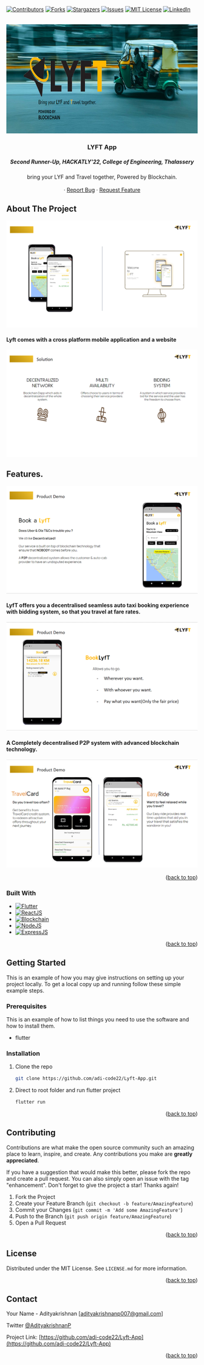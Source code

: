<div id="top"></div>


[![Contributors][contributors-shield]][contributors-url]
[![Forks][forks-shield]][forks-url]
[![Stargazers][stars-shield]][stars-url]
[![Issues][issues-shield]][issues-url]
[![MIT License][license-shield]][license-url]
[![LinkedIn][linkedin-shield]][linkedin-url]



<!-- PROJECT LOGO -->
<br />
<div align="center">
  <a href="https://github.com/adi-code22/TraWell-App">
    <img src="assets/git_images/logo.PNG" alt="Logo" width="800" height="287">
  </a>

<h3 align="center">LYFT App</h3>
<h5 align="center">Second Runner-Up, HACKATLY'22, College of Engineering, Thalassery</h5>

  
  <p align="center">
    bring your LYF and Travel together, Powered by Blockchain.
    <br />
    <br />
<!--     <a href="https://www.youtube.com/watch?v=dg3E_iASbt8">View Demo</a> -->
    ·
    <a href="https://github.com/adi-code22/Lyft-App/issues">Report Bug</a>
    ·
    <a href="https://github.com/adi-code22/Lyft-App/issues">Request Feature</a>
  </p>
</div>





<!-- ABOUT THE PROJECT -->
## About The Project

[![Product Name Screen Shot][product-screenshot]](https://example.com)

<!-- Here's a blank template to get started: To avoid retyping too much info. Do a search and replace with your text editor for the following: `github_username`, `repo_name`, `twitter_handle`, `linkedin_username`, `email_client`, `email`, `project_title`, `project_description` -->

#### Lyft comes with a cross platform mobile application and a website

[![Proposed Solutions][solution]](https://example.com)

## Features.

[![ScanMonument][scan]](https://example.com)
#### LyfT offers you a decentralised seamless auto taxi booking experience with bidding system, so that you travel at fare rates.

[![SpeakNative][speak]](https://example.com)
#### A Completely decentralised P2P system with advanced blockchain technology.

[![Card and Market][card]](https://example.com)
<!-- [![Card and Market][locate]](https://example.com) -->






<p align="right">(<a href="#top">back to top</a>)</p>



### Built With

* [![Flutter][Flutter]][Flutter-url]
* [![ReactJS][React.js]][React-url]
* [![Blockchain][Blockchain]][Blockchain-url]
* [![NodeJS][NodeJS]][NodeJS-url]
* [![ExpressJS][ExpressJS]][ExpressJS-url]


<p align="right">(<a href="#top">back to top</a>)</p>



<!-- GETTING STARTED -->
## Getting Started

This is an example of how you may give instructions on setting up your project locally.
To get a local copy up and running follow these simple example steps.

### Prerequisites

This is an example of how to list things you need to use the software and how to install them.
* flutter

### Installation

1. Clone the repo
   ```sh
   git clone https://github.com/adi-code22/Lyft-App.git
   ```
2. Direct to root folder and run flutter project
   ```sh
   flutter run
   ```


<p align="right">(<a href="#top">back to top</a>)</p>



<!-- CONTRIBUTING -->
## Contributing

Contributions are what make the open source community such an amazing place to learn, inspire, and create. Any contributions you make are **greatly appreciated**.

If you have a suggestion that would make this better, please fork the repo and create a pull request. You can also simply open an issue with the tag "enhancement".
Don't forget to give the project a star! Thanks again!

1. Fork the Project
2. Create your Feature Branch (`git checkout -b feature/AmazingFeature`)
3. Commit your Changes (`git commit -m 'Add some AmazingFeature'`)
4. Push to the Branch (`git push origin feature/AmazingFeature`)
5. Open a Pull Request

<p align="right">(<a href="#top">back to top</a>)</p>



<!-- LICENSE -->
## License

Distributed under the MIT License. See `LICENSE.md` for more information.

<p align="right">(<a href="#top">back to top</a>)</p>



<!-- CONTACT -->
## Contact

Your Name - Adityakrishnan [adityakrishnanp007@gmail.com]

Twitter [@AdityakrishnanP](https://twitter.com/AdityakrishnanP)

Project Link: [https://github.com/adi-code22/Lyft-App](https://github.com/adi-code22/Lyft-App)

<p align="right">(<a href="#top">back to top</a>)</p>



<!-- MARKDOWN LINKS & IMAGES -->
<!-- https://www.markdownguide.org/basic-syntax/#reference-style-links -->
[contributors-shield]: https://img.shields.io/github/contributors/adi-code22/Lyft-App.svg?style=for-the-badge
[contributors-url]: https://github.com/adi-code22/Lyft-App/graphs/contributors
[forks-shield]: https://img.shields.io/github/forks/adi-code22/Lyft-App.svg?style=for-the-badge
[forks-url]: https://github.com/adi-code22/Lyft-App/network/members
[stars-shield]: https://img.shields.io/github/stars/adi-code22/Lyft-App.svg?style=for-the-badge
[stars-url]: https://github.com/adi-code22/Lyft-App/stargazers
[issues-shield]: https://img.shields.io/github/issues/adi-code22/Lyft-App.svg?style=for-the-badge
[issues-url]: https://github.com/adi-code22/Lyft-App/issues
[license-shield]: https://img.shields.io/github/license/adi-code22/Lyft-App.svg?style=for-the-badge
[license-url]: https://github.com/adi-code22/Lyft-App/blob/main/LICENSE.md
[linkedin-shield]: https://img.shields.io/badge/-LinkedIn-black.svg?style=for-the-badge&logo=linkedin&colorB=555
[linkedin-url]: https://www.linkedin.com/in/adityakrishnan007/
[product-screenshot]: assets/git_images/first.PNG
[solution]: assets/git_images/solution.PNG
[scan]: assets/git_images/scanMonument.PNG
[speak]: assets/git_images/speakNa.PNG
[card]: assets/git_images/trawell%2Bmarket.PNG
[locate]: assets/git_images/suggestplan%2Blocate.PNG
[Flutter]: https://img.shields.io/badge/Flutter-000000?style=for-the-badge&logo=flutter&logoColor=blue
[Flutter-url]: https://flutter.dev/
[React.js]: https://img.shields.io/badge/React-20232A?style=for-the-badge&logo=react&logoColor=61DAFB
[React-url]: https://reactjs.org/
[Blockchain]: https://img.shields.io/badge/Blockchain-35495E?style=for-the-badge&logo=ethereum&logoColor=white
[Blockchain-url]: https://www.tensorflow.org/
[NodeJS]: https://img.shields.io/badge/NodeJS-563D7C?style=for-the-badge&logo=nodedotjs&logoColor=green
[NodeJS-url]: https://nodejs.org/en/
[ExpressJS]: https://img.shields.io/badge/ExpressJS-4A4A55?style=for-the-badge&logo=express&logoColor=FF3E00
[ExpressJS-url]: https://expressjs.com/
[Laravel.com]: https://img.shields.io/badge/Laravel-FF2D20?style=for-the-badge&logo=laravel&logoColor=white
[Laravel-url]: https://laravel.com
[Bootstrap.com]: https://img.shields.io/badge/Bootstrap-563D7C?style=for-the-badge&logo=bootstrap&logoColor=white
[Bootstrap-url]: https://getbootstrap.com
[JQuery.com]: https://img.shields.io/badge/jQuery-0769AD?style=for-the-badge&logo=jquery&logoColor=white
[JQuery-url]: https://jquery.com 
